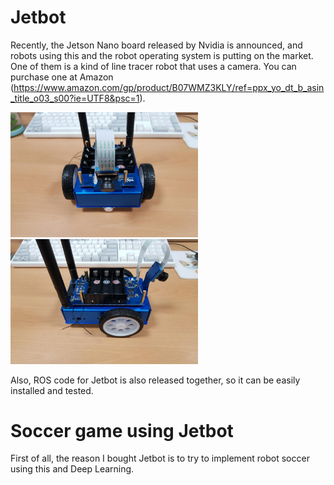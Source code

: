 # Jetbot 
Recently, the Jetson Nano board released by Nvidia is announced, and robots using this and the robot operating system is putting on the market. One of them is a kind of line tracer robot that uses a camera. You can purchase one at Amazon (https://www.amazon.com/gp/product/B07WMZ3KLY/ref=ppx_yo_dt_b_asin_title_o03_s00?ie=UTF8&psc=1).

<img src="image/jetbot_resize_1.jpg" width="300" data-rotate="360"> <img src="image/jetbot_resize_2.jpg" width="300" data-rotate="360">

Also, ROS code for Jetbot is also released together, so it can be easily installed and tested.

# Soccer game using Jetbot
First of all, the reason I bought Jetbot is to try to implement robot soccer using this and Deep Learning. 
